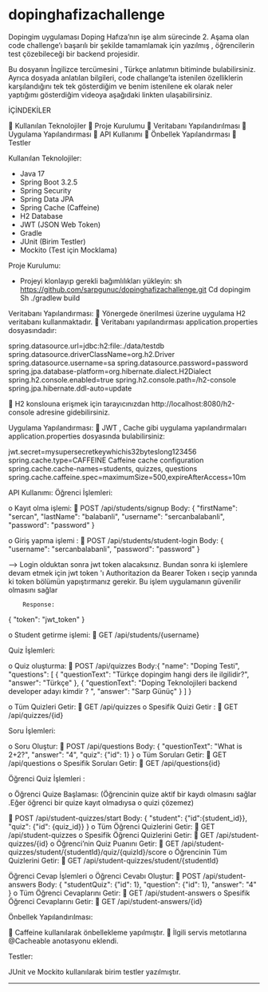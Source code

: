 # dopinghafizachallenge

Dopingim uygulaması Doping Hafıza’nın işe alım sürecinde 2. Aşama olan code challenge’ı başarılı bir şekilde tamamlamak için yazılmış , öğrencilerin test çözebileceği bir backend projesidir. 

Bu dosyanın İngilizce tercümesini , Türkçe anlatımın bitiminde bulabilirsiniz. Ayrıca dosyada anlatılan bilgileri, code challange’ta istenilen özelliklerin karşılandığını tek tek gösterdiğim ve benim istenilene ek olarak neler yaptığımı gösterdiğim videoya aşağıdaki linkten ulaşabilirsiniz.


İÇİNDEKİLER

	Kullanılan Teknolojiler
	Proje Kurulumu
	Veritabanı Yapılandırılması
	Uygulama Yapılandırması 
	API Kullanımı
	Önbellek Yapılandırması
	Testler 





Kullanılan Teknolojiler: 

- Java 17
- Spring Boot 3.2.5
- Spring Security
- Spring Data JPA
- Spring Cache (Caffeine)
- H2 Database
- JWT (JSON Web Token)
- Gradle 
- JUnit (Birim Testler)
- Mockito (Test için Mocklama)

Proje Kurulumu:
-	Projeyi klonlayıp gerekli bağımlılıkları yükleyin: 
sh https://github.com/sarpgunuc/dopinghafizachallenge.git
Cd dopingim
Sh ./gradlew build

Veritabanı Yapılandırması:
	Yönergede önerilmesi üzerine uygulama H2 veritabanı kullanmaktadır. 
	Veritabanı yapılandırması application.properties dosyasındadır: 

spring.datasource.url=jdbc:h2:file:./data/testdb
spring.datasource.driverClassName=org.h2.Driver
spring.datasource.username=sa
spring.datasource.password=password
spring.jpa.database-platform=org.hibernate.dialect.H2Dialect
spring.h2.console.enabled=true
spring.h2.console.path=/h2-console
spring.jpa.hibernate.ddl-auto=update

	H2 konslouna erişmek için tarayıcınızdan  http://localhost:8080/h2-console  adresine gidebilirsiniz.

Uygulama Yapılandırması:
	JWT , Cache gibi uygulama yapılandırmaları application.properties dosyasında bulabilirsiniz:

jwt.secret=mysupersecretkeywhichis32byteslong123456
spring.cache.type=CAFFEINE
Caffeine cache configuration
spring.cache.cache-names=students, quizzes, questions
spring.cache.caffeine.spec=maximumSize=500,expireAfterAccess=10m

API Kullanımı: 
	Öğrenci İşlemleri:

o	Kayıt olma işlemi: 
	POST /api/students/signup
Body: {
    "firstName": "sercan",
    "lastName": "balabanli",
    "username": "sercanbalabanli",
    "password": "password"
}

o	Giriş yapma işlemi : 
	POST /api/students/student-login
Body: {
    "username": "sercanbalabanli",
    "password": "password"
}

--> Login olduktan sonra jwt token alacaksınız. Bundan sonra ki işlemlere devam etmek için  jwt token 'ı  Authoritazion da Bearer Token ı seçip yanında ki token bölümün yapıştırmanız gerekir. Bu işlem uygulamanın güvenilir olmasını sağlar

		Response: 	
{
  		  		"token": "jwt_token"
}

o	Student getirme işlemi: 
	GET /api/students/{username}

Quiz İşlemleri:

o	Quiz oluşturma:
	POST /api/quizzes
Body:{
  "name": "Doping Testi",
  "questions": [
    {
      "questionText": "Türkçe dopingim hangi ders ile ilgilidir?",
      "answer": "Türkçe"
    },
    {
      "questionText": "Doping Teknolojileri backend developer adayı kimdir ? ",
      "answer": "Sarp Günüç"
    }
  ]
}

o	Tüm Quizleri Getir: 
	GET /api/quizzes
o	Spesifik Quizi Getir : 
	GET /api/quizzes/{id}

Soru İşlemleri:

o	Soru Oluştur:
	POST /api/questions
Body: {
    "questionText": "What is 2+2?",
    "answer": "4",
    "quiz": {"id": 1}
}
o	Tüm Soruları Getir:
	GET /api/questions
o	Spesifik Soruları Getir: 
	GET /api/questions{id}


Öğrenci Quiz İşlemleri : 

o	Öğrenci Quize Başlaması: 
(Öğrencinin quize aktif bir kaydı olmasını sağlar .Eğer öğrenci bir quize kayıt olmadıysa o quizi çözemez)

	POST /api/student-quizzes/start
Body: {
    "student": {"id":{student_id}},
    "quiz": {"id": {quiz_id}}
}
o	Tüm Öğrenci Quizlerini Getir:
	GET /api/student-quizzes
o	Spesifik Öğrenci Quizlerini Getir: 
	GET /api/student-quizzes/{id}
o	Öğrenci’nin Quiz Puanını Getir: 
	GET /api/student-quizzes/student/{studentId}/quiz/{quizId}/score
o	Öğrencinin Tüm Quizlerini Getir: 
	GET /api/student-quizzes/student/{studentId}


Öğrenci Cevap İşlemleri 
o	Öğrenci Cevabı Oluştur: 
	POST /api/student-answers
Body: {
    "studentQuiz": {"id": 1},
    "question": {"id": 1},
    "answer": "4"
}
o	Tüm Öğrenci Cevaplarını Getir: 
	GET /api/student-answers
o	Spesifik Öğrenci Cevaplarını Getir: 
	GET /api/student-answers/{id}



Önbellek Yapılandırılması: 

 Caffeine kullanılarak önbellekleme yapılmıştır. 
 İlgili servis metotlarına @Cacheable anotasyonu eklendi.


Testler: 

JUnit ve Mockito kullanılarak birim testler yazılmıştır. 







----------------------------------------------------------------------------------------------------------------------------------------------------------------------------------------------------------------------------------------------------------------------------------------





















